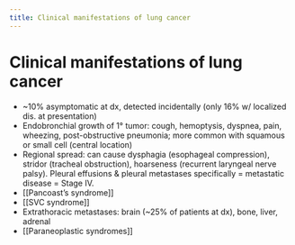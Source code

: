 ```yaml
---
title: Clinical manifestations of lung cancer
---
```

# Clinical manifestations of lung cancer

* ~10% asymptomatic at dx, detected incidentally (only 16% w/ localized dis. at presentation)
* Endobronchial growth of 1° tumor: cough, hemoptysis, dyspnea, pain, wheezing, post-obstructive pneumonia; more common with squamous or small cell (central location)
* Regional spread: can cause dysphagia (esophageal compression), stridor (tracheal obstruction), hoarseness (recurrent laryngeal nerve palsy). Pleural effusions & pleural metastases specifically = metastatic disease = Stage IV.
* [[Pancoast’s syndrome]]
* [[SVC syndrome]] 
* Extrathoracic metastases: brain (~25% of patients at dx), bone, liver, adrenal
* [[Paraneoplastic syndromes]]


